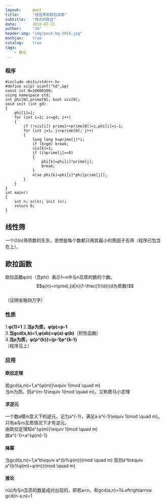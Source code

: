 ```yaml
---
layout:     post
title:      "线性筛和欧拉函数"
subtitle:   "伟大的欧拉"
date:       2018-07-21
author:     "JU"
header-img: "img/post-bg-2015.jpg"
mathjax:    true
catalog:    true
tags:
    - 数论
---
```


### 程序

    #include <bits/stdc++.h>
    #define sc(p) scanf("%d",&p)
    const int N=10000100;
    using namespace std;
    int phi[N],prime[N]; bool vis[N];
    void init (int gd)
    {
        phi[1]=1;
        for (int i=2; i<=gd; i++)
        {
            if (!vis[i]) prime[++prime[0]]=i,phi[i]=i-1;
            for (int j=1; j<=prime[0]; j++)
            {
                long long k=prime[j]*i;
                if (k>gd) break;
                vis[k]=1;
                if (i%prime[j]==0)
                {
                    phi[k]=phi[i]*prime[j];
                    break;
                }
                else phi[k]=phi[i]*phi[prime[j]];
            }
        }
    }
    int main()
    {
        int n; sc(n); init (n);
        return 0;
    }


## 线性筛
一个O(n)筛质数的东东，思想是每个数都只用其最小的质因子去筛（程序已包含在上）。
## 欧拉函数
欧拉函数φ(n)（念phi）表示1~n中与n互质的数的个数。  
$$φ(n)=n\prod_{d|n}(1-\frac{1}{d})(d为质数)$$  
（证明省略四万字）
### 性质
1.**φ(1)=1**
2.**当p为质，φ(p)=p-1**  
3.**当gcd(a,b)=1,φ(ab)=φ(a)·φ(b)**（积性函数）  
4.**当p为质，φ(p^{k})=(p-1)p^{k-1}**  
（程序见上）
### 应用
#### 欧拉定理
若gcd(a,m)=1,a^{φ(m)}\equiv 1(mod \quad m)  
当m为质，则a^{m-1}\equiv 1(mod \quad m)，又称费马小定理
#### 求逆元
一个数a模m意义下的逆元，记为a^{-1}，满足a·a^{-1}\equiv 1(mod \quad m)。  
只有a与m互质情况下才有逆元。  
由欧拉定理知a^{φ(m)}\equiv 1(mod \quad m)  
故a^{-1}=a^{φ(m)-1}
#### 降幂
当gcd(a,m)=1,a^b\equiv a^{b\%φ(m)}(mod \quad m)
否则a^b\equiv a^{b\%φ(m)+φ(m)}(mod \quad m)
#### 推论
n以内与n互质的数是成对出现的，即若a<n，有gcd(a,n)=1\Leftrightarrow gcd(n-a,n)=1
